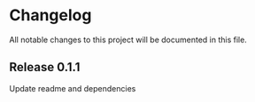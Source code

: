 # Changelog

All notable changes to this project will be documented in this file.

## Release 0.1.1

Update readme and dependencies

